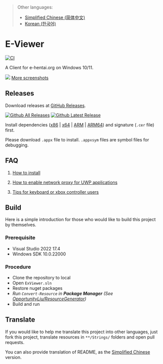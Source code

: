 > Other languages:
>
> - [Simplified Chinese (简体中文)](/README.zh-hans.md)
> - [Korean (한국어)](/README.ko.md)

# E-Viewer

[![CI](https://github.com/OpportunityLiu/E-Viewer/actions/workflows/ci.yml/badge.svg)](https://github.com/OpportunityLiu/E-Viewer/actions/workflows/ci.yml)

A Client for e-hentai.org on Windows 10/11.

[![](https://raw.github.com/wiki/OpportunityLiu/E-Viewer/Images/Screenshots/1.png)](https://github.com/OpportunityLiu/E-Viewer/wiki)
[More screenshots](https://github.com/OpportunityLiu/E-Viewer/wiki/Home)

## Releases

Download releases at [GitHub Releases](https://github.com/OpportunityLiu/E-Viewer/releases).

[![Github All Releases](https://img.shields.io/github/downloads/OpportunityLiu/E-Viewer/total.svg)](https://github.com/OpportunityLiu/E-Viewer/releases) [![Github Latest Release](https://img.shields.io/github/downloads/OpportunityLiu/E-Viewer/latest/total.svg)](https://github.com/OpportunityLiu/E-Viewer/releases/latest)

Install dependencies
([x86](https://raw.github.com/wiki/OpportunityLiu/E-Viewer/Dependencies/x86.zip) |
[x64](https://raw.github.com/wiki/OpportunityLiu/E-Viewer/Dependencies/x64.zip) |
[ARM](https://raw.github.com/wiki/OpportunityLiu/E-Viewer/Dependencies/arm.zip) |
[ARM64](https://raw.github.com/wiki/OpportunityLiu/E-Viewer/Dependencies/arm64.zip))
and signature (`.cer` file) first.

Please download `.appx` file to install.
`.appxsym` files are symbol files for debugging.

## FAQ

1. [How to install](https://github.com/OpportunityLiu/E-Viewer/wiki/How-to-Install)

2. [How to enable network proxy for UWP applications](https://github.com/OpportunityLiu/E-Viewer/wiki/Resolve-Connection-Issues)

3. [Tips for keyboard or xbox controller users](https://github.com/OpportunityLiu/E-Viewer/wiki/Tips)

## Build

Here is a simple introduction for those who would like to build this project by themselves.

### Prerequisite

- Visual Studio 2022 17.4
- Windows SDK 10.0.22000

### Procedure

- Clone the repository to local
- Open `ExViewer.sln`
- Restore nuget packages
- _Run `Convert-Resource` in **Package Manager** (See [OpportunityLiu/ResourceGenerator](https://github.com/OpportunityLiu/ResourceGenerator))_
- Build and run

## Translate

If you would like to help me translate this project into other languages,
just fork this project, translate resources in `**/Strings/` folders and open pull requests.

You can also provide translation of README, as the [Simplified Chinese](/README.zh-hans.md) version.
